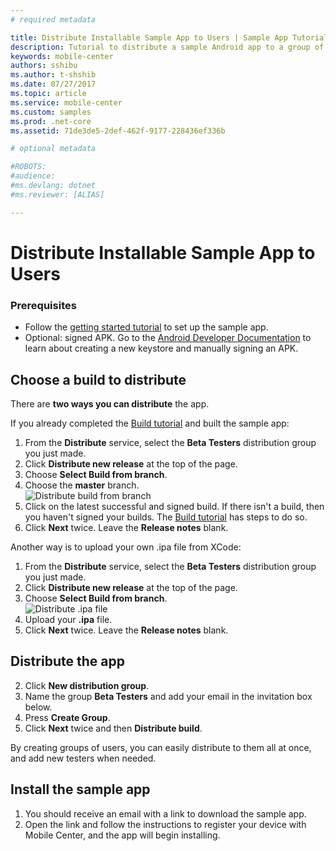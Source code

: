 ```yaml
---
# required metadata

title: Distribute Installable Sample App to Users | Sample App Tutorials
description: Tutorial to distribute a sample Android app to a group of users in Mobile Center.
keywords: mobile-center
authors: sshibu
ms.author: t-shshib
ms.date: 07/27/2017
ms.topic: article
ms.service: mobile-center
ms.custom: samples
ms.prod: .net-core
ms.assetid: 71de3de5-2def-462f-9177-228436ef336b

# optional metadata

#ROBOTS:
#audience:
#ms.devlang: dotnet
#ms.reviewer: [ALIAS]

---
```


# Distribute Installable Sample App to Users
### Prerequisites
- Follow the [getting started tutorial](getting-started.md) to set up the sample app.
- Optional: signed APK. Go to the [Android Developer Documentation](https://developer.android.com/studio/index.html) to learn about creating a new keystore and manually signing an APK.


## Choose a build to distribute
There are **two ways you can distribute** the app.

If you already completed the [Build tutorial](build.md) and built the sample app:
1. From the **Distribute** service, select the **Beta Testers** distribution group you just made.
2. Click **Distribute new release** at the top of the page.
3. Choose **Select Build from branch**.
4. Choose the **master** branch.  
  ![Distribute build from branch](images/build_from_branch_ios.png)
5. Click on the latest successful and signed build. If there isn't a build, then you haven't signed your builds. The [Build tutorial](build.md) has steps to do so.
6. Click **Next** twice. Leave the **Release notes** blank.

Another way is to upload your own .ipa file from XCode:
1. From the **Distribute** service, select the **Beta Testers** distribution group you just made.
2. Click **Distribute new release** at the top of the page.
3. Choose **Select Build from branch**.  
  ![Distribute .ipa file](images/upload_new_build_ios.png)
4. Upload your **.ipa** file.
5. Click **Next** twice. Leave the **Release notes** blank.


## Distribute the app
2. Click **New distribution group**.
3. Name the group **Beta Testers** and add your email in the invitation box below.
4. Press **Create Group**.
6. Click **Next** twice and then **Distribute build**.

By creating groups of users, you can easily distribute to them all at once, and add new testers when needed.

## Install the sample app
1. You should receive an email with a link to download the sample app.
2. Open the link and follow the instructions to register your device with Mobile Center, and the app will begin installing.
